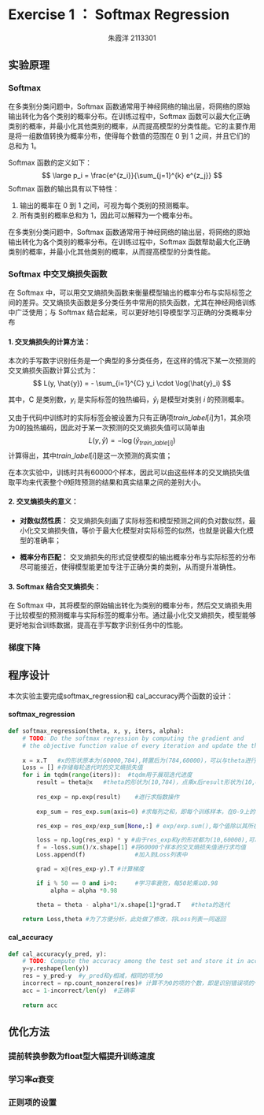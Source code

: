 #  Exercise 1 ： Softmax Regression

<center> 朱霞洋 2113301</center>

## 实验原理

### Softmax


在多类别分类问题中，Softmax 函数通常用于神经网络的输出层，将网络的原始输出转化为各个类别的概率分布。在训练过程中，Softmax 函数可以最大化正确类别的概率，并最小化其他类别的概率，从而提高模型的分类性能。它的主要作用是将一组数值转换为概率分布，使得每个数值的范围在 0 到 1 之间，并且它们的总和为 1。

Softmax 函数的定义如下：
$$
\large
p_i = \frac{e^{z_i}}{\sum_{j=1}^{k} e^{z_j}}
$$
Softmax 函数的输出具有以下特性：

1. 输出的概率在 0 到 1 之间，可视为每个类别的预测概率。
2. 所有类别的概率总和为 1，因此可以解释为一个概率分布。

在多类别分类问题中，Softmax 函数通常用于神经网络的输出层，将网络的原始输出转化为各个类别的概率分布。在训练过程中，Softmax 函数帮助最大化正确类别的概率，并最小化其他类别的概率，从而提高模型的分类性能。



### Softmax 中交叉熵损失函数

在 Softmax 中，可以用交叉熵损失函数来衡量模型输出的概率分布与实际标签之间的差异。交叉熵损失函数是多分类任务中常用的损失函数，尤其在神经网络训练中广泛使用；与 Softmax 结合起来，可以更好地引导模型学习正确的分类概率分布

#### 1. 交叉熵损失的计算方法：

本次的手写数字识别任务是一个典型的多分类任务，在这样的情况下某一次预测的交叉熵损失函数计算公式为：
$$
L(y, \hat{y}) = - \sum_{i=1}^{C} y_i \cdot \log(\hat{y}_i)
$$

其中，C 是类别数，$y_i$  是实际标签的独热编码，$\hat{y}_i$ 是模型对类别 $i$ 的预测概率。

又由于代码中训练时的实际标签会被设置为只有正确项$train\_label[i]$为1，其余项为0的独热编码，因此对于某一次预测的交叉熵损失值可以简单由
$$
L(y, \hat{y}) = -  \log(\hat{y}_{train\_lable[i]})
$$
计算得出，其中$train\_label[i]$是这一次预测的真实值；



在本次实验中，训练时共有60000个样本，因此可以由这些样本的交叉熵损失值取平均来代表整个$\theta$矩阵预测的结果和真实结果之间的差别大小。

#### 2. 交叉熵损失的意义：

- **对数似然性质：** 交叉熵损失刻画了实际标签和模型预测之间的负对数似然，最小化交叉熵损失值，等价于最大化模型对实际标签的似然，也就是说最大化模型的准确率；

- **概率分布匹配：** 交叉熵损失的形式促使模型的输出概率分布与实际标签的分布尽可能接近，使得模型能更加专注于正确分类的类别，从而提升准确性。

#### 3. Softmax 结合交叉熵损失：

在 Softmax 中，其将模型的原始输出转化为类别的概率分布，然后交叉熵损失用于比较模型的预测概率与实际标签的概率分布。通过最小化交叉熵损失，模型能够更好地拟合训练数据，提高在手写数字识别任务中的性能。



### 梯度下降



## 程序设计

本次实验主要完成softmax_regression和 cal_accuracy两个函数的设计：

#### softmax_regression

```python
def softmax_regression(theta, x, y, iters, alpha):
    # TODO: Do the softmax regression by computing the gradient and 
    # the objective function value of every iteration and update the theta
    
    x = x.T   #x的形状原本为(60000,784),转置后为(784,60000)，可以与theta进行点乘
    Loss = [] #存储每轮迭代时的交叉熵损失值
    for i in tqdm(range(iters)):  #tqdm用于展现迭代进度
        result = theta@x   #theta的形状为(10,784)，点乘x后result形状为(10,60000)
        
        res_exp = np.exp(result)	#进行求指数操作
        
        exp_sum = res_exp.sum(axis=0) #求每列之和，即每个训练样本，在0-9上的计算结果之和

        res_exp = res_exp/exp_sum[None,:] # exp/exp.sum(),每个值除以其所在列之和，进行softmax

        loss = np.log(res_exp) * y #由于res_exp和y的形状都为(10,60000),可以由矩阵对位乘法获得其交叉熵损失值
        f = -loss.sum()/x.shape[1] #将60000个样本的交叉熵损失值进行求均值
        Loss.append(f)				#加入到Loss列表中

        grad = x@(res_exp-y).T #计算梯度

        if i % 50 == 0 and i>0:		#学习率衰败，每50轮乘以0.98
            alpha = alpha *0.98

        theta = theta - alpha*1/x.shape[1]*grad.T   #theta的迭代
    
    return Loss,theta #为了方便分析，此处做了修改，将Loss列表一同返回
```



#### cal_accuracy

```python
def cal_accuracy(y_pred, y):
    # TODO: Compute the accuracy among the test set and store it in acc
    y=y.reshape(len(y))
    res = y_pred-y  #y_pred和y相减，相同的项为0
    incorrect = np.count_nonzero(res)# 计算不为0的项的个数，即是识别错误项的个数
    acc = 1-incorrect/len(y)  #正确率
    
    return acc
```





## 优化方法

### 提前转换参数为float型大幅提升训练速度



### 学习率$\alpha$衰变



### 正则项的设置

